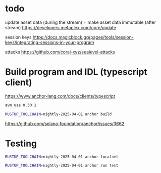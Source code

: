 # todo

update asset data (during the stream) + make asset data immutable (after stream)
https://developers.metaplex.com/core/update


session keys 
https://docs.magicblock.gg/pages/tools/session-keys/integrating-sessions-in-your-program

attacks
https://github.com/coral-xyz/sealevel-attacks

# Build program and IDL (typescript client)

https://www.anchor-lang.com/docs/clients/typescript


```bash
avm use 0.30.1
```

```bash
RUSTUP_TOOLCHAIN=nightly-2025-04-01 anchor build
```

https://github.com/solana-foundation/anchor/issues/3662

# Testing

```bash
RUSTUP_TOOLCHAIN=nightly-2025-04-01 anchor localnet
```

```bash
RUSTUP_TOOLCHAIN=nightly-2025-04-01 anchor run test
```
